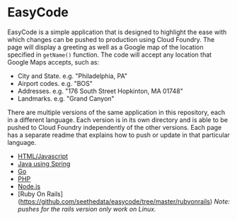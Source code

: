 EasyCode
=

EasyCode is a simple application that is designed to highlight the ease with which changes can be pushed to production using Cloud Foundry. 
The page will display a greeting as well as a Google map of the location specified in `getName()` function. The code 
will accept any location that Google Maps accepts, such as:

*	City and State. e.g. "Philadelphia, PA"
*	Airport codes. e.g. "BOS"
*	Addresses. e.g. "176 South Street Hopkinton, MA 01748"
*	Landmarks. e.g. "Grand Canyon"

There are multiple versions of the same application in this repository, each in a different language. Each version is in its own directory and is able to be pushed to Cloud Foundry independently of the other versions. Each page has a separate readme that explains how to push or update in that particular language.

* [HTML/Javascript](https://github.com/seethedata/easycode/tree/master/html)
* [Java using Spring](https://github.com/seethedata/easycode/tree/master/java)
* [Go](https://github.com/seethedata/easycode/tree/master/go)
* [PHP](https://github.com/seethedata/easycode/tree/master/php)
* [Node.js](https://github.com/seethedata/easycode/tree/master/nodejs)
* [Ruby On Rails] (https://github.com/seethedata/easycode/tree/master/rubyonrails) *Note: pushes for the rails version only work on Linux.*

